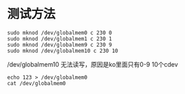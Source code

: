 # 测试方法

    sudo mknod /dev/globalmem0 c 230 0
    sudo mknod /dev/globalmem1 c 230 1
    sudo mknod /dev/globalmem9 c 230 9
    sudo mknod /dev/globalmem10 c 230 10

/dev/globalmem10 无法读写，原因是ko里面只有0-9 10个cdev

    echo 123 > /dev/globalmem0
    cat /dev/globalmem0